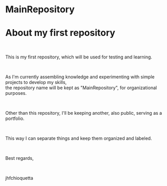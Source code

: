 # MainRepository
<h1>About my first repository</h1>
<br>
<p>This is my first repository, which will be used for testing and learning.</p>
<br>
<p>As I'm currently assembling knowledge and experimenting with simple projects to develop my skills,<br>the repository name will be kept as "MainRepository", for organizational purposes. </p>
<br>
<p>Other than this repository, I'll be keeping another, also public, serving as a portfolio.</p>
<br>
<p>This way I can separate things and keep them organized and labeled.</p>
<br>
<p>Best regards,</p>
<br>
<p>jhfchioquetta</p>
